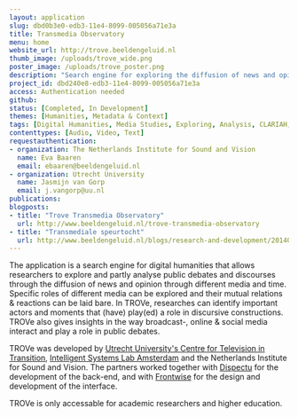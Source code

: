 ```yaml
---
layout: application
slug: dbd0b3e0-edb3-11e4-8099-005056a71e3a
title: Transmedia Observatory
menu: home
website_url: http://trove.beeldengeluid.nl
thumb_image: /uploads/trove_wide.png
poster_image: /uploads/trove_poster.png
description: "Search engine for exploring the diffusion of news and opinion"
project_id: dbd240e8-edb3-11e4-8099-005056a71e3a
access: Authentication needed
github: 
status: [Completed, In Development]
themes: [Humanities, Metadata & Context]
tags: [Digital Humanities, Media Studies, Exploring, Analysis, CLARIAH, Content Enrichments, Public Debates]
contenttypes: [Audio, Video, Text]
requestauthentication: 
- organization: The Netherlands Institute for Sound and Vision
  name: Eva Baaren
  email: ebaaren@beeldengeluid.nl
- organization: Utrecht University
  name: Jasmijn van Gorp
  email: j.vangorp@uu.nl
publications: 
blogposts: 
- title: "Trove Transmedia Observatory"
  url: http://www.beeldengeluid.nl/trove-transmedia-observatory
- title: "Transmediale speurtocht"
  url: http://www.beeldengeluid.nl/blogs/research-and-development/201401/transmediale-speurtocht
---
```


The application is a search engine for digital humanities that allows researchers to explore and partly analyse public debates and discourses through the diffusion of news and opinion through different media and time. Specific roles of different media can be explored and their mutual relations & reactions can be laid bare. In TROVe, researches can identify important actors and moments that (have) play(ed) a role in discursive constructions. TROVe also gives insights in the way broadcast-, online & social media interact and play a role in public debates.

TROVe was developed by [Utrecht University's Centre for Television in Transition](https://tvintransition.wordpress.com), [Intelligent Systems Lab Amsterdam](http://isla.science.uva.nl) and the Netherlands Institute for Sound and Vision. The partners worked together with [Dispectu](http://dispectu.com) for the development of the back-end, and with [Frontwise](https://www.frontwise.com) for the design and development of the interface. 

TROVe is only accessable for academic researchers and higher education.

